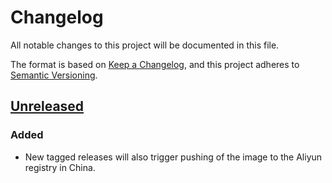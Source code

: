# Changelog

All notable changes to this project will be documented in this file.

The format is based on [Keep a Changelog](https://keepachangelog.com/en/1.0.0/),
and this project adheres to [Semantic Versioning](https://semver.org/spec/v2.0.0.html).



## [Unreleased]

### Added

- New tagged releases will also trigger pushing of the image to the Aliyun registry in China.

[Unreleased]: https://github.com/giantswarm/REPOSITORY_NAME/tree/master
